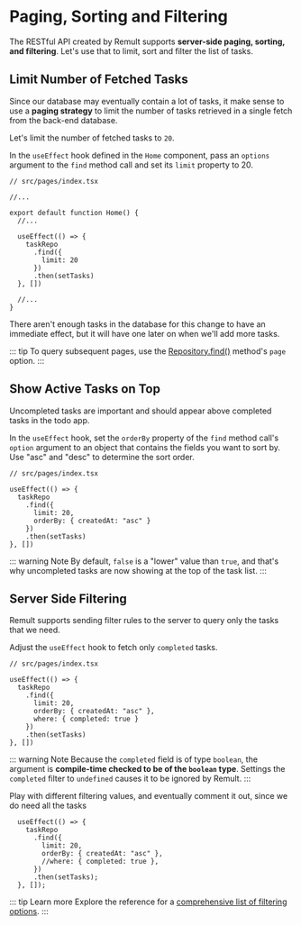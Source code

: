 # Paging, Sorting and Filtering

The RESTful API created by Remult supports **server-side paging, sorting, and filtering**. Let's use that to limit, sort and filter the list of tasks.

## Limit Number of Fetched Tasks

Since our database may eventually contain a lot of tasks, it make sense to use a **paging strategy** to limit the number of tasks retrieved in a single fetch from the back-end database.

Let's limit the number of fetched tasks to `20`.

In the `useEffect` hook defined in the `Home` component, pass an `options` argument to the `find` method call and set its `limit` property to 20.

```ts{9-13}
// src/pages/index.tsx

//...

export default function Home() {
  //...

  useEffect(() => {
    taskRepo
      .find({
        limit: 20
      })
      .then(setTasks)
  }, [])

  //...
}
```

There aren't enough tasks in the database for this change to have an immediate effect, but it will have one later on when we'll add more tasks.

::: tip
To query subsequent pages, use the [Repository.find()](../../docs/ref_repository.md#find) method's `page` option.
:::


## Show Active Tasks on Top

Uncompleted tasks are important and should appear above completed tasks in the todo app.

In the `useEffect` hook, set the `orderBy` property of the `find` method call's `option` argument to an object that contains the fields you want to sort by.
Use "asc" and "desc" to determine the sort order.

```ts{7}
// src/pages/index.tsx

useEffect(() => {
  taskRepo
    .find({
      limit: 20,
      orderBy: { createdAt: "asc" }
    })
    .then(setTasks)
}, [])
```

::: warning Note
By default, `false` is a "lower" value than `true`, and that's why uncompleted tasks are now showing at the top of the task list.
:::

## Server Side Filtering

Remult supports sending filter rules to the server to query only the tasks that we need.

Adjust the `useEffect` hook to fetch only `completed` tasks.
```ts{8}
// src/pages/index.tsx

useEffect(() => {
  taskRepo
    .find({
      limit: 20,
      orderBy: { createdAt: "asc" },
      where: { completed: true }
    })
    .then(setTasks)
}, [])
```

::: warning Note
Because the `completed` field is of type `boolean`, the argument is **compile-time checked to be of the `boolean` type**. Settings the `completed` filter to `undefined` causes it to be ignored by Remult.
:::

Play with different filtering values, and eventually comment it out, since we do need all the tasks

```ts{6}
  useEffect(() => {
    taskRepo
      .find({
        limit: 20,
        orderBy: { createdAt: "asc" },
        //where: { completed: true },
      })
      .then(setTasks);
  }, []);
```

::: tip Learn more
Explore the reference for a [comprehensive list of filtering options](../../docs/entityFilter.md).
:::

